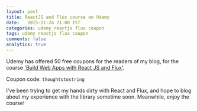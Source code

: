 ```yaml
---
layout: post
title: ReactJS and Flux course on Udemy
date:   2015-11-24 21:00 IST
categories: udemy reactjs flux coupon
tags: udemy reactjs flux coupon
comments: false
analytics: true
---
```


Udemy has offered 50 free coupons for the readers of my blog, for the course ['Build Web Apps with React JS and Flux'](https://www.udemy.com/learn-and-understand-reactjs/). <br>

Coupon code: `thoughtstostring`

I've been trying to get my hands dirty with React and Flux, and hope to blog about my experience with the library sometime soon. Meanwhile, enjoy the course!

